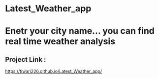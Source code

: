 # Latest_Weather_app
# Enetr your city name... you can find real time weather analysis 
## Project Link :   
https://tiwari226.github.io/Latest_Weather_app/

